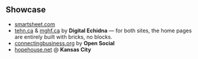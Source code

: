 ## Showcase

- [smartsheet.com](https://www.smartsheet.com/)
- [tehn.ca](https://www.tehn.ca/) & [mghf.ca](https://www.mghf.ca/) by **Digital Echidna** — for both sites, the home pages are entirely built with bricks, no blocks.
- [connectingbusiness.org](https://www.connectingbusiness.org/) by **Open Social**
- [hopehouse.net](http://www.hopehouse.net/) @ **Kansas City**
